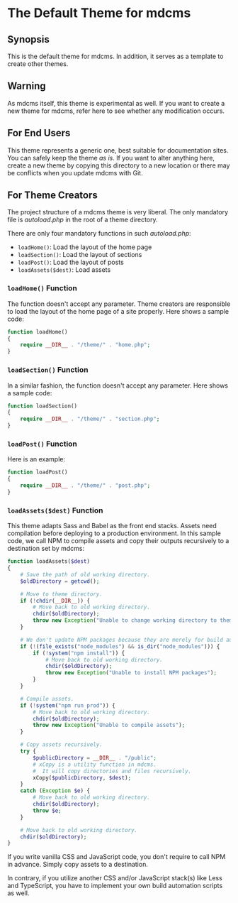# The Default Theme for mdcms

## Synopsis

This is the default theme for mdcms. In addition, it serves as a template to create other themes.

## Warning

As mdcms itself, this theme is experimental as well. If you want to create a new theme for mdcms, refer here to see whether any modification occurs.

## For End Users

This theme represents a generic one, best suitable for documentation sites. You can safely keep the theme *as is*. If you want to alter anything here, create a new theme by copying this directory to a new location or there may be conflicts when you update mdcms with Git.

## For Theme Creators

The project structure of a mdcms theme is very liberal. The only mandatory file is *autoload.php* in the root of a theme directory.

There are only four mandatory functions in such *autoload.php*:

* `loadHome()`: Load the layout of the home page
* `loadSection()`: Load the layout of sections
* `loadPost()`: Load the layout of posts
* `loadAssets($dest)`: Load assets

### `loadHome()` Function

The function doesn't accept any parameter. Theme creators are responsible to load the layout of the home page of a site properly. Here shows a sample code:

```php
function loadHome()
{
    require __DIR__ . "/theme/" . "home.php";
}
```

### `loadSection()` Function

In a similar fashion, the function doesn't accept any parameter. Here shows a sample code:

```php
function loadSection()
{
    require __DIR__ . "/theme/" . "section.php";
}
```

### `loadPost()` Function

Here is an example:

```php
function loadPost()
{
    require __DIR__ . "/theme/" . "post.php";
}
```

### `loadAssets($dest)` Function

This theme adapts Sass and Babel as the front end stacks. Assets need compilation before deploying to a production environment. In this sample code, we call NPM to compile assets and copy their outputs recursively to a destination set by mdcms:

```php
function loadAssets($dest)
{
    # Save the path of old working directory.
    $oldDirectory = getcwd();

    # Move to theme directory.
    if (!chdir(__DIR__)) {
        # Move back to old working directory.
        chdir($oldDirectory);
        throw new Exception("Unable to change working directory to theme directory");
    }

    # We don't update NPM packages because they are merely for build automation.
    if (!(file_exists("node_modules") && is_dir("node_modules"))) {
        if (!system("npm install")) {
            # Move back to old working directory.
            chdir($oldDirectory);
            throw new Exception("Unable to install NPM packages");
        }
    }

    # Compile assets.
    if (!system("npm run prod")) {
        # Move back to old working directory.
        chdir($oldDirectory);
        throw new Exception("Unable to compile assets");
    }

    # Copy assets recursively.
    try {
        $publicDirectory = __DIR__ . "/public";
        # xCopy is a utility function in mdcms.
        #  It will copy directories and files recursively.
        xCopy($publicDirectory, $dest);
    }
    catch (Exception $e) {
        # Move back to old working directory.
        chdir($oldDirectory);
        throw $e;
    }

    # Move back to old working directory.
    chdir($oldDirectory);
}
```
If you write vanilla CSS and JavaScript code, you don't require to call NPM in advance. Simply copy assets to a destination.

In contrary, if you utilize another CSS and/or JavaScript stack(s) like Less and TypeScript, you have to implement your own build automation scripts as well.
